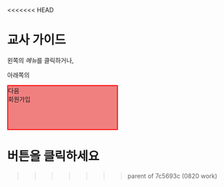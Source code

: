 <<<<<<< HEAD
# 교사 가이드
왼쪽의 <i class="fa-solid fa-bars">메뉴</i>를 클릭하거나, 

아래쪽의 
<div style="width: 50%; height: 100px; border: 2px solid red; background-color: lightcoral;"><p style="margin: 0;">다음</p><p style="margin: 0;fontco">회원가입</p></div>

버튼을 클릭하세요
=======
<!-- <a href="https://example.com" style="
  display: inline-block;
  padding: 10px 20px;
  font-size: 16px;
  color: #fff;
  background-color: #007bff;
  border-radius: 4px;
  text-decoration: none;
  text-align: center;
  transition: background-color 0.3s;
">이 버튼을 클릭하세요</a>-->
>>>>>>> parent of 7c5693c (0820 work)
